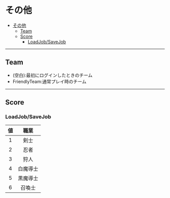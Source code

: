 # その他

- [その他](#その他)
  - [Team](#team)
  - [Score](#score)
    - [LoadJob/SaveJob](#loadjobsavejob)

---

## Team

- (空白):最初にログインしたときのチーム
- FriendlyTeam:通常プレイ時のチーム

---

## Score

### LoadJob/SaveJob

[LoadJob]:#loadjobsavejob
[SaveJob]:#loadjobsavejob

|値|職業|
|:-:|:-:|
|1|剣士|
|2|忍者|
|3|狩人|
|4|白魔導士|
|5|黒魔導士|
|6|召喚士|
